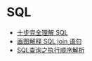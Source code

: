 # SQL

* [十步完全理解 SQL](http://blog.jobbole.com/55086/)
* [画图解释 SQL join 语句](http://blog.jobbole.com/40443/)
* [SQL查询之执行顺序解析](http://zouzls.github.io/2017/03/23/SQL查询之执行顺序解析)
